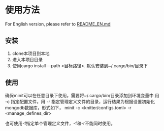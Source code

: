 # 使用方法

For English version, please refer to [README_EN.md](README_EN.md)

## 安装
  1. clone本项目到本地
  2. 进入本项目目录
  3. 使用cargo install --path <目标路径>. 默认安装到~/.cargo/bin/目录下

## 使用
  确保minit可以在任意目录下使用，需要将~/.cargo/bin/目录添加到环境变量中
  用 -c 指定配置文件，用 -r 指定管理定义文件的目录，运行结果为根据设置初始化mongodb数据库，形式如下，
  minit -c <knitter/configs.toml> -r <manage_defines_dir>
  
  也可使用-f指定单个管理定义文件，-f和-r不能同时使用。